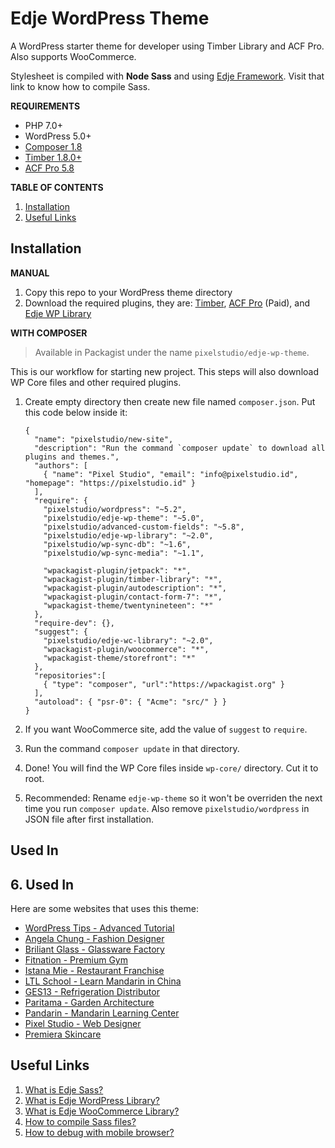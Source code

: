 # Edje WordPress Theme

A WordPress starter theme for developer using Timber Library and ACF Pro. Also supports WooCommerce.

Stylesheet is compiled with **Node Sass** and using [Edje Framework](https://github.com/hrsetyono/edje). Visit that link to know how to compile Sass.

**REQUIREMENTS**

- PHP 7.0+
- WordPress 5.0+
- [Composer 1.8](https://getcomposer.org/)
- [Timber 1.8.0+](https://wordpress.org/plugins/timber-library/)
- [ACF Pro 5.8](https://www.advancedcustomfields.com/)

**TABLE OF CONTENTS**

1. [Installation](#installation)
1. [Useful Links](#useful-links)

## Installation

**MANUAL**

1. Copy this repo to your WordPress theme directory
1. Download the required plugins, they are: [Timber](https://wordpress.org/plugins/timber-library/), [ACF Pro](https://www.advancedcustomfields.com/pro/) (Paid), and [Edje WP Library](https://github.com/hrsetyono/edje-wp-library)

**WITH COMPOSER**

> Available in Packagist under the name `pixelstudio/edje-wp-theme`.

This is our workflow for starting new project. This steps will also download WP Core files and other required plugins.

1. Create empty directory then create new file named `composer.json`. Put this code below inside it:

    ```
    {
      "name": "pixelstudio/new-site",
      "description": "Run the command `composer update` to download all plugins and themes.",
      "authors": [
        { "name": "Pixel Studio", "email": "info@pixelstudio.id", "homepage": "https://pixelstudio.id" }
      ],
      "require": {
        "pixelstudio/wordpress": "~5.2",
        "pixelstudio/edje-wp-theme": "~5.0",
        "pixelstudio/advanced-custom-fields": "~5.8",
        "pixelstudio/edje-wp-library": "~2.0",
        "pixelstudio/wp-sync-db": "~1.6",
        "pixelstudio/wp-sync-media": "~1.1",

        "wpackagist-plugin/jetpack": "*",
        "wpackagist-plugin/timber-library": "*",
        "wpackagist-plugin/autodescription": "*",
        "wpackagist-plugin/contact-form-7": "*",
        "wpackagist-theme/twentynineteen": "*"
      },
      "require-dev": {},
      "suggest": {
        "pixelstudio/edje-wc-library": "~2.0",
        "wpackagist-plugin/woocommerce": "*",
        "wpackagist-theme/storefront": "*"
      },
      "repositories":[
        { "type": "composer", "url":"https://wpackagist.org" }
      ],
      "autoload": { "psr-0": { "Acme": "src/" } }
    }
    ```

1. If you want WooCommerce site, add the value of `suggest` to `require`.

1. Run the command `composer update` in that directory.

1. Done! You will find the WP Core files inside `wp-core/` directory. Cut it to root.

1. Recommended: Rename `edje-wp-theme` so it won't be overriden the next time you run `composer update`. Also remove `pixelstudio/wordpress` in JSON file after first installation.

## Used In

## 6. Used In

Here are some websites that uses this theme:

- [WordPress Tips - Advanced Tutorial](https://wptips.dev)
- [Angela Chung - Fashion Designer](https://angela-chung.com)
- [Briliant Glass - Glassware Factory](https://briliant.glass)
- [Fitnation - Premium Gym](https://fitnation.co.id)
- [Istana Mie - Restaurant Franchise](https://istanamie.com)
- [LTL School - Learn Mandarin in China](https://ltl-school.com)
- [GES13 - Refrigeration Distributor](https://ges13.com)
- [Paritama - Garden Architecture](https://paritama.com)
- [Pandarin - Mandarin Learning Center](https://pandarin.net)
- [Pixel Studio - Web Designer](https://pixelstudio.id)
- [Premiera Skincare](https://premieraskincare.com/)

## Useful Links

1. [What is Edje Sass?](https://github.com/hrsetyono/edje/wiki)
1. [What is Edje WordPress Library?](https://github.com/hrsetyono/edje-wp-library)
1. [What is Edje WooCommerce Library?](https://github.com/hrsetyono/edje-wc-library)
1. [How to compile Sass files?](https://github.com/hrsetyono/edje/wiki#installation)
1. [How to debug with mobile browser?](https://github.com/hrsetyono/generator-edje/wiki/My-Workflow#debugging-in-mobile)
